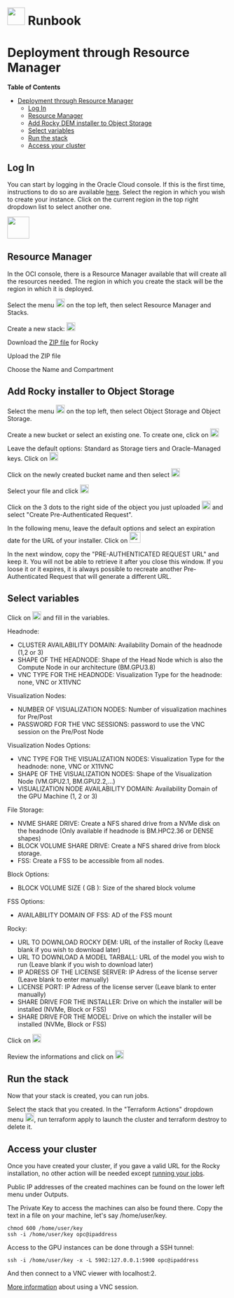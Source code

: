 # <img src="https://github.com/oci-hpc/oci-hpc-runbook-rocky/blob/master/images/rockylogo.png" height="40"> Runbook


# Deployment through Resource Manager

**Table of Contents**
- [Deployment through Resource Manager](#deployment-through-resource-manager)
  - [Log In](#log-in)
  - [Resource Manager](#resource-manager)
  - [Add Rocky DEM installer to Object Storage](#add-star-ccm-installer-to-object-storage)
  - [Select variables](#select-variables)
  - [Run the stack](#run-the-stack)
  - [Access your cluster](#access-your-cluster)
  

## Log In
You can start by logging in the Oracle Cloud console. If this is the first time, instructions to do so are available [here](https://docs.cloud.oracle.com/iaas/Content/GSG/Tasks/signingin.htm).
Select the region in which you wish to create your instance. Click on the current region in the top right dropdown list to select another one. 

<img src="https://github.com/oci-hpc/oci-hpc-runbook-shared/blob/master/images/Region.png" height="50">

## Resource Manager
In the OCI console, there is a Resource Manager available that will create all the resources needed. The region in which you create the stack will be the region in which it is deployed.

Select the menu <img src="https://github.com/oci-hpc/oci-hpc-runbook-shared/blob/master/images/menu.png" height="20"> on the top left, then select Resource Manager and Stacks. 

Create a new stack: <img src="https://github.com/oci-hpc/oci-hpc-runbook-shared/blob/master/images/stack.png" height="20">

Download the [ZIP file](https://github.com/oci-hpc/oci-hpc-runbook-rocky/raw/master/Resources/rocky.zip) for Rocky

Upload the ZIP file

Choose the Name and Compartment

## Add Rocky installer to Object Storage
Select the menu <img src="https://github.com/oci-hpc/oci-hpc-runbook-shared/blob/master/images/menu.png" height="20"> on the top left, then select Object Storage and Object Storage.

Create a new bucket or select an existing one. To create one, click on <img src="https://github.com/oci-hpc/oci-hpc-runbook-shared/blob/master/images/create_bucket.png" height="20">

Leave the default options: Standard as Storage tiers and Oracle-Managed keys. Click on <img src="https://github.com/oci-hpc/oci-hpc-runbook-shared/blob/master/images/create_bucket.png" height="20">

Click on the newly created bucket name and then select <img src="https://github.com/oci-hpc/oci-hpc-runbook-shared/blob/master/images/upload_object.png" height="20">

Select your file and click <img src="https://github.com/oci-hpc/oci-hpc-runbook-shared/blob/master/images/upload_object.png" height="20">

Click on the 3 dots to the right side of the object you just uploaded <img src="https://github.com/oci-hpc/oci-hpc-runbook-shared/blob/master/images/3dots.png" height="20"> and select "Create Pre-Authenticated Request". 

In the following menu, leave the default options and select an expiration date for the URL of your installer. Click on  <img src="https://github.com/oci-hpc/oci-hpc-runbook-shared/blob/master/images/pre_auth.png" height="25">

In the next window, copy the "PRE-AUTHENTICATED REQUEST URL" and keep it. You will not be able to retrieve it after you close this window. If you loose it or it expires, it is always possible to recreate another Pre-Authenticated Request that will generate a different URL. 


## Select variables

Click on <img src="https://github.com/oci-hpc/oci-hpc-runbook-shared/blob/master/images/next.png" height="20"> and fill in the variables. 

Headnode:
* CLUSTER AVAILABILITY DOMAIN: Availability Domain of the headnode (1,2 or 3)
* SHAPE OF THE HEADNODE: Shape of the Head Node which is also the Compute Node in our architecture (BM.GPU3.8)
* VNC TYPE FOR THE HEADNODE: Visualization Type for the headnode: none, VNC or X11VNC

Visualization Nodes:
* NUMBER OF VISUALIZATION NODES: Number of visualization machines for Pre/Post
* PASSWORD FOR THE VNC SESSIONS: password to use the VNC session on the Pre/Post Node

Visualization Nodes Options:
* VNC TYPE FOR THE VISUALIZATION NODES: Visualization Type for the headnode: none, VNC or X11VNC
* SHAPE OF THE VISUALIZATION NODES: Shape of the Visualization Node (VM.GPU2.1, BM.GPU2.2,...)
* VISUALIZATION NODE AVAILABILITY DOMAIN: Availability Domain of the GPU Machine (1, 2 or 3)

File Storage:
* NVME SHARE DRIVE: Create a NFS shared drive from a NVMe disk on the headnode (Only available if headnode is BM.HPC2.36 or DENSE shapes)
* BLOCK VOLUME SHARE DRIVE: Create a NFS shared drive from block storage. 
* FSS: Create a FSS to be accessible from all nodes. 

Block Options:
* BLOCK VOLUME SIZE ( GB ): Size of the shared block volume

FSS Options:
* AVAILABILITY DOMAIN OF FSS: AD of the FSS mount

Rocky:
* URL TO DOWNLOAD ROCKY DEM: URL of the installer of Rocky (Leave blank if you wish to download later)
* URL TO DOWNLOAD A MODEL TARBALL: URL of the model you wish to run (Leave blank if you wish to download later)
* IP ADRESS OF THE LICENSE SERVER: IP Adress of the license server (Leave blank to enter manually)
* LICENSE PORT: IP Adress of the license server (Leave blank to enter manually)
* SHARE DRIVE FOR THE INSTALLER: Drive on which the installer will be installed (NVMe, Block or FSS)
* SHARE DRIVE FOR THE MODEL: Drive on which the installer will be installed (NVMe, Block or FSS)

Click on <img src="https://github.com/oci-hpc/oci-hpc-runbook-shared/blob/master/images/next.png" height="20">

Review the informations and click on <img src="https://github.com/oci-hpc/oci-hpc-runbook-shared/blob/master/images/create.png" height="20">

## Run the stack

Now that your stack is created, you can run jobs. 

Select the stack that you created.
In the "Terraform Actions" dropdown menu <img src="https://github.com/oci-hpc/oci-hpc-runbook-shared/blob/master/images/tf_actions.png" height="20">, run terraform apply to launch the cluster and terraform destroy to delete it. 

## Access your cluster

Once you have created your cluster, if you gave a valid URL for the Rocky installation, no other action will be needed except [running your jobs](https://github.com/oci-hpc/oci-hpc-runbook-rocky/blob/master/Documentation/STAR-CCM%2B.md#running-the-application).

Public IP addresses of the created machines can be found on the lower left menu under Outputs. 

The Private Key to access the machines can also be found there. Copy the text in a file on your machine, let's say /home/user/key. 

```
chmod 600 /home/user/key
ssh -i /home/user/key opc@ipaddress
```

Access to the GPU instances can be done through a SSH tunnel:

```
ssh -i /home/user/key -x -L 5902:127.0.0.1:5900 opc@ipaddress
```

And then connect to a VNC viewer with localhost:2.

[More information](https://github.com/oci-hpc/oci-hpc-runbook-rocky/blob/master/Documentation/ManualDeployment.md#accessing-a-vnc) about using a VNC session. 


